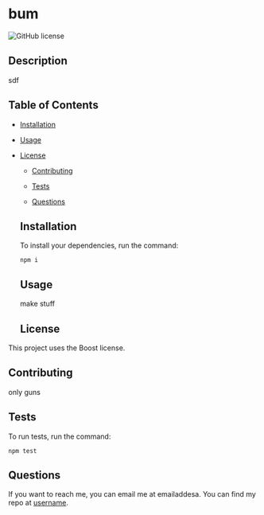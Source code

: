 # bum
  ![GitHub license](https://img.shields.io/badge/license-Boost-blue.svg)

  ## Description
  
  sdf
  
  ## Table of Contents 
  
  * [Installation](#installation)
  
  * [Usage](#usage)
  
* [License](#license)

  * [Contributing](#contributing)
  
  * [Tests](#tests)
  
  * [Questions](#questions)
  
  ## Installation
  
  To install your dependencies, run the command:
  
  ```
  npm i
  ```
  
  ## Usage
  
  make stuff
  
  ## License

This project uses the Boost license.
    
  ## Contributing
  
  only guns
  
  ## Tests
  
  To run tests, run the command:
  
  ```
  npm test
  ```
  
  ## Questions
  
  If you want to reach me, you can email me at emailaddesa. You can find my repo at [username](https://github.com/username/).  
